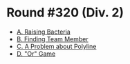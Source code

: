 # Round #320 (Div. 2)

* [A. Raising Bacteria][]
* [B. Finding Team Member][]
* [C. A Problem about Polyline][]
* [D. "Or" Game][]

[A. Raising Bacteria]:         http://codeforces.com/contest/579/problem/A
[B. Finding Team Member]:      http://codeforces.com/contest/579/problem/B
[C. A Problem about Polyline]: http://codeforces.com/contest/579/problem/C
[D. "Or" Game]:                http://codeforces.com/contest/579/problem/D
